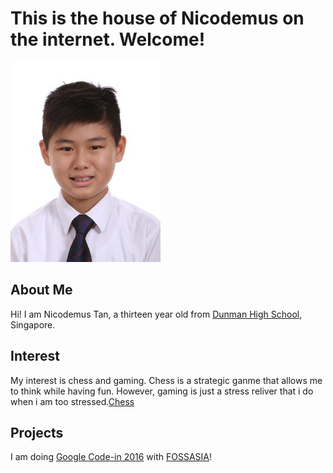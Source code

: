 <!DOCTYPE.html>
<html>
  <head>
    <link rel="stylesheet"style.css"/>
<title> My Awesome Life</title>
</head>
<body>
 <h1>This is the house of Nicodemus on the internet. Welcome!</h1>
 <img src="pis.jpg" />
 <h2>About Me</h2>
 <p> Hi! I am Nicodemus Tan, a thirteen year old from <a href="http://www.dunmanhigh.moe.edu.sg">Dunman High School</a>, Singapore.</p>
 <h2> Interest</h2>
 <p> My interest is chess and gaming. Chess is a strategic ganme that allows me to think while having fun. However, gaming is just a stress reliver that i do when i am too stressed.<a href="https://en.wikipedia.org/wiki/Chess">Chess</a>
 <h2>Projects</h2>
 <p> I am doing <a href="http://codein.withgoogle.com">Google Code-in 2016</a> with <a href="http:fossasia.org">FOSSASIA</a>!</p>
 </body>
